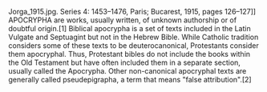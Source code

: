 Jorga_1915.jpg. Series 4: 1453–1476, Paris; Bucarest, 1915, pages 126–127]] APOCRYPHA are works, usually written, of unknown authorship or of doubtful origin.[1] Biblical apocrypha is a set of texts included in the Latin Vulgate and Septuagint but not in the Hebrew Bible. While Catholic tradition considers some of these texts to be deuterocanonical, Protestants consider them apocryphal. Thus, Protestant bibles do not include the books within the Old Testament but have often included them in a separate section, usually called the Apocrypha. Other non-canonical apocryphal texts are generally called pseudepigrapha, a term that means "false attribution".[2]
